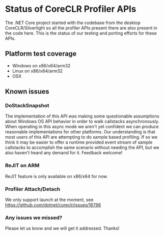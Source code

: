 # Status of CoreCLR Profiler APIs

The .NET Core project started with the codebase from the desktop CoreCLR/Silverlight so all the profiler APIs present there are also present in the code here. This is the status of our testing and porting efforts for these APIs.

## Platform test coverage

- Windows on x86/x64/arm32
- Linux on x86/x64/arm32
- OSX 

## Known issues

### DoStackSnapshot

The implementation of this API was making some questionable assumptions about Windows OS API behavior in order to walk callstacks asynchronously. When operating in this async mode we aren't yet confident we can produce reasonable implementations for other platforms. Our understanding is that most users of this API are attempting to do sample based profiling. If so we think it may be easier to offer a runtime provided event stream of sample callstacks to accomplish the same scenario without needing the API, but we also haven't heard any demand for it. Feedback welcome!

### ReJIT on ARM

ReJIT feature is only available on x86/x64 for now. 

### Profiler Attach/Detach

We only support launch at the moment, see https://github.com/dotnet/coreclr/issues/16796 

### Any issues we missed?

Please let us know and we will get it addressed. Thanks!
